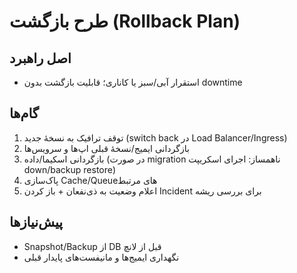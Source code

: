 # طرح بازگشت (Rollback Plan)

## اصل راهبرد
- استقرار آبی/سبز یا کاناری؛ قابلیت بازگشت بدون downtime

## گام‌ها
1) توقف ترافیک به نسخهٔ جدید (switch back در Load Balancer/Ingress)
2) بازگردانی ایمیج/نسخهٔ قبلی اپ‌ها و سرویس‌ها
3) بازگردانی اسکیما/داده (در صورت migration ناهمساز: اجرای اسکریپت down/backup restore)
4) پاک‌سازی Cache/Queueهای مرتبط
5) اعلام وضعیت به ذی‌نفعان + باز کردن Incident برای بررسی ریشه

## پیش‌نیازها
- Snapshot/Backup از DB قبل از لانچ
- نگهداری ایمیج‌ها و مانیفست‌های پایدار قبلی
